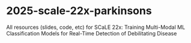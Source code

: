 # 2025-scale-22x-parkinsons

All resources (slides, code, etc) for SCaLE 22x: Training Multi-Modal ML Classification Models for Real-Time Detection of Debilitating Disease
